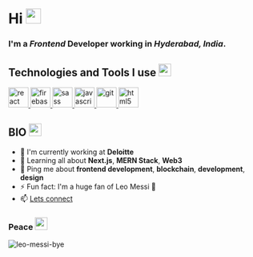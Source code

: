 # Hi <img src="https://user-images.githubusercontent.com/42378118/110234147-e3259600-7f4e-11eb-95be-0c4047144dea.gif" width="30">

### I'm a _Frontend_ Developer working in _Hyderabad, India_.

## Technologies and Tools I use <img src="https://media.tenor.com/Pnb_hVWq2sgAAAAj/on-process-dig.gif" width="25">

<p align="left">
<a href="https://reactjs.org/" target="_blank"> <img src="https://www.svgrepo.com/show/354259/react.svg" 
alt="react" width="40" height="40"/> </a>
 <a href="https://firebase.google.com/" target="_blank"> <img src="https://www.svgrepo.com/show/353735/firebase.svg" 
alt="firebase" 
width="40" height="40"/> </a>
<a href="https://sass-lang.com" target="_blank"> <img src="https://www.svgrepo.com/show/374061/sass.svg" alt="sass" 
width="40" height="40"/> </a>
    <a href="https://developer.mozilla.org/en-US/docs/Web/JavaScript" target="_blank"> 
<img src="https://www.svgrepo.com/show/355081/js.svg" alt="javascript" width="40" height="40"/> </a>
<a href="https://git-scm.com/" target="_blank"> <img src="https://www.svgrepo.com/show/349374/git.svg" alt="git" 
width="40" 
height="40"/> </a>
    <a href="https://www.w3.org/html/" target="_blank"> <img src="https://www.svgrepo.com/show/353884/html-5.svg" alt="html5" 
width="40" height="40"/> </a>
</p>

## BIO <img src="https://media.tenor.com/VgFmESswPPgAAAAi/yeet-orange-justice.gif" width="25">

- 🏢 I'm currently working at **Deloitte**
- 🌱 Learning all about **Next.js**, **MERN Stack**, **Web3**
- 💬 Ping me about **frontend development**, **blockchain**, **development**,
  **design**
- ⚡️ Fun fact: I'm a huge fan of Leo Messi 🐐
- 📫 [Lets connect](https://www.linkedin.com/in/suryansh-anand42/)

### Peace <img src="https://media.tenor.com/H4h_7mBCu7wAAAAj/peace-peace-out.gif" width="25">

<img src="https://media0.giphy.com/media/7YjvlYIMRDcYM/giphy.gif?cid=ecf05e4783cc7grd2pqk2vpqjc3qa8nmo64upfq0h0djy8lj&rid=giphy.gif&ct=g" alt="leo-messi-bye">

